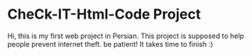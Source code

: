 # CheCk-IT-Html-Code Project

Hi, this is my first web project in Persian.
This project is supposed to help people prevent internet theft.
be patient! It takes time to finish :)
